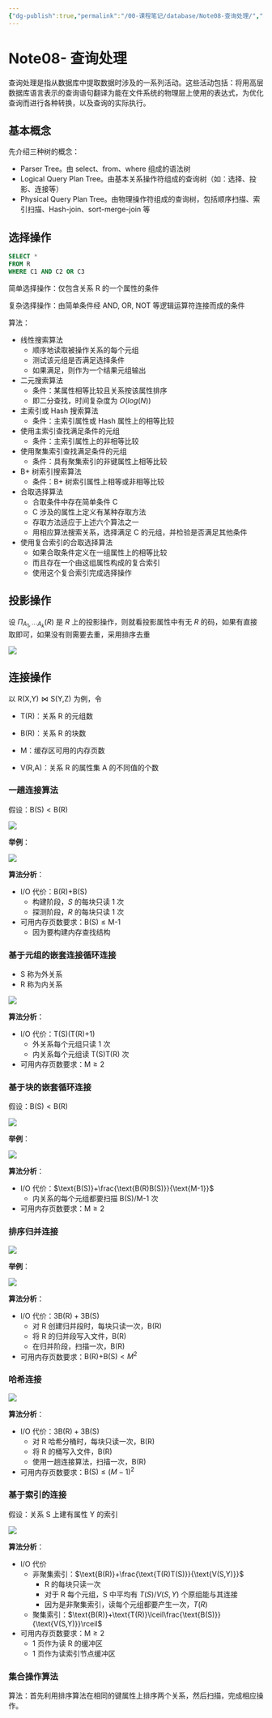 ```yaml
---
{"dg-publish":true,"permalink":"/00-课程笔记/database/Note08-查询处理/","title":"Note08- 查询处理"}
---
```



# Note08- 查询处理

查询处理是指从数据库中提取数据时涉及的一系列活动。这些活动包括：将用高层数据库语言表示的查询语句翻译为能在文件系统的物理层上使用的表达式，为优化查询而进行各种转换，以及查询的实际执行。

## 基本概念

先介绍三种树的概念：

- Parser Tree。由 select、from、where 组成的语法树
- Logical Query Plan Tree。由基本关系操作符组成的查询树（如：选择、投影、连接等）
- Physical Query Plan Tree。由物理操作符组成的查询树，包括顺序扫描、索引扫描、Hash-join、sort-merge-join 等

## 选择操作

```sql
SELECT *
FROM R
WHERE C1 AND C2 OR C3
```

简单选择操作：仅包含关系 R 的一个属性的条件

复杂选择操作：由简单条件经 AND, OR, NOT 等逻辑运算符连接而成的条件

算法：

- 线性搜索算法
  - 顺序地读取被操作关系的每个元组
  - 测试该元组是否满足选择条件
  - 如果满足，则作为一个结果元组输出
- 二元搜索算法
  - 条件：某属性相等比较且关系按该属性排序
  - 即二分查找，时间复杂度为 $O(log(N))$
- 主索引或 Hash 搜索算法
  - 条件：主索引属性或 Hash 属性上的相等比较
- 使用主索引查找满足条件的元组
  - 条件：主索引属性上的非相等比较
- 使用聚集索引查找满足条件的元组
  - 条件：具有聚集索引的非键属性上相等比较
- B+ 树索引搜索算法
  - 条件：B+ 树索引属性上相等或非相等比较
- 合取选择算法
  - 合取条件中存在简单条件 C
  - C 涉及的属性上定义有某种存取方法
  - 存取方法适应于上述六个算法之一
  - 用相应算法搜索关系，选择满足 C 的元组，并检验是否满足其他条件
- 使用复合索引的合取选择算法
  - 如果合取条件定义在一组属性上的相等比较
  - 而且存在一个由这组属性构成的复合索引
  - 使用这个复合索引完成选择操作

## 投影操作

设 $\Pi_{A_1,\cdots A_k}(R)$ 是 $R$ 上的投影操作，则就看投影属性中有无 $R$ 的码，如果有直接取即可，如果没有则需要去重，采用排序去重

![](https://kkcx.oss-cn-beijing.aliyuncs.com/img/image-20230527161653094.png)

## 连接操作

以 $\text{R(X,Y)}\Join \text{S(Y,Z)}$ 为例，令

- $\text{T(R)}$：关系 R 的元组数
- $\text{B(R)}$：关系 R 的块数

- $\text{M}$：缓存区可用的内存页数
- $\text{V(R,A)}$：关系 R 的属性集 A 的不同值的个数

### 一趟连接算法

假设：$\text{B(S)}<\text{B(R)}$

![](https://kkcx.oss-cn-beijing.aliyuncs.com/img/image-20230527163008842.png)

**举例**：

![](https://kkcx.oss-cn-beijing.aliyuncs.com/img/image-20230527163237818.png)

**算法分析**：

- I/O 代价：$\text{B(R)+B(S)}$
  - 构建阶段，$S$ 的每块只读 1 次
  - 探测阶段，$R$ 的每块只读 1 次
- 可用内存页数要求：$\text{B(S)}\le \text{M-1}$
  - 因为要构建内存查找结构

### 基于元组的嵌套连接循环连接

- S 称为外关系
- R 称为内关系

![](https://kkcx.oss-cn-beijing.aliyuncs.com/img/image-20230527163545728.png)

**算法分析**：

- I/O 代价：$\text{T(S)(T(R)+1)}$
  - 外关系每个元组只读 1 次
  - 内关系每个元组读 $\text{T(S)T(R)}$ 次
- 可用内存页数要求：$\text{M}\ge2$

### 基于块的嵌套循环连接

假设：$\text{B(S)}<\text{B(R)}$

![](https://kkcx.oss-cn-beijing.aliyuncs.com/img/image-20230527163805629.png)

**举例**：

![](https://kkcx.oss-cn-beijing.aliyuncs.com/img/image-20230527163900635.png)

**算法分析**：

- I/O 代价：$\text{B(S)}+\frac{\text{B(R)B(S)}}{\text{M-1}}$
  - 内关系的每个元组都要扫描 $\text{B(S)}/\text{M-1}$ 次
- 可用内存页数要求：$\text{M}\ge2$

### 排序归并连接

![](https://kkcx.oss-cn-beijing.aliyuncs.com/img/image-20230527164220901.png)

**举例**：

![](https://kkcx.oss-cn-beijing.aliyuncs.com/img/image-20230527164245461.png)

**算法分析**：

- I/O 代价：$\text{3B(R)}+3\text{B(S)}$
  - 对 R 创建归并段时，每块只读一次，$\text{B(R)}$
  - 将 R 的归并段写入文件，$\text{B(R)}$
  - 在归并阶段，扫描一次，$\text{B(R)}$
- 可用内存页数要求：$\text{B(R)+B(S)}<M^2$

### 哈希连接

![](https://kkcx.oss-cn-beijing.aliyuncs.com/img/image-20230527164759666.png)

**算法分析**：

- I/O 代价：$\text{3B(R)}+3\text{B(S)}$
  - 对 R 哈希分桶时，每块只读一次，$\text{B(R)}$
  - 将 R 的桶写入文件，$\text{B(R)}$
  - 使用一趟连接算法，扫描一次，$\text{B(R)}$
- 可用内存页数要求：$\text{B(S)}\le (M-1)^2$

### 基于索引的连接

假设：关系 S 上建有属性 Y 的索引

![](https://kkcx.oss-cn-beijing.aliyuncs.com/img/image-20230527164957480.png)

**算法分析**：

- I/O 代价
  - 非聚集索引：$\text{B(R)}+\frac{\text{T(R)T(S)}}{\text{V(S,Y)}}$
    - R 的每块只读一次
    - 对于 R 每个元组，S 中平均有 $T(S)/V(S,Y)$ 个原组能与其连接
    - 因为是非聚集索引，读每个元组都要产生一次，$T(R)$
  - 聚集索引：$\text{B(R)}+\text{T(R)}\lceil\frac{\text{B(S)}}{\text{V(S,Y)}}\rceil$
- 可用内存页数要求：$\text{M}\ge 2$
  - 1 页作为读 R 的缓冲区
  - 1 页作为读索引节点缓冲区

### 集合操作算法

算法：首先利用排序算法在相同的键属性上排序两个关系，然后扫描，完成相应操作。
